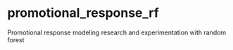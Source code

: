 # promotional_response_rf
Promotional response modeling research and experimentation with random forest
